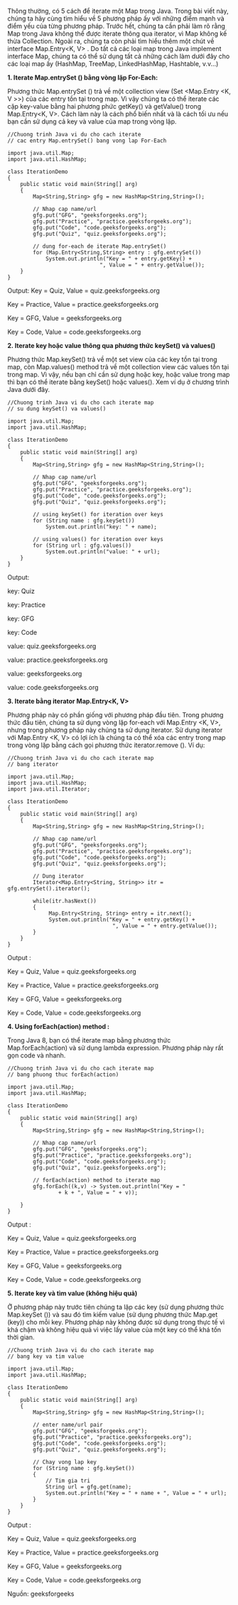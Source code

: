 Thông thường, có 5 cách để iterate một Map trong Java. Trong bài viết này, chúng ta hãy cùng tìm hiểu về 5 phương pháp ấy với những điểm mạnh và điểm yếu của từng phương pháp.
Trước hết, chúng ta cần phải làm rõ rằng Map trong Java không thể được iterate thông qua iterator, vì Map không kế thừa Collection. Ngoài ra, chúng ta còn phải tìm hiểu thêm một chút về interface Map.Entry<K, V> .
Do tất cả các loại map trong Java implement interface Map, chúng ta có thể sử dụng tất cả những cách làm dưới đây cho các loại map ấy (HashMap, TreeMap, LinkedHashMap, Hashtable, v.v...)


**1. Iterate Map.entrySet () bằng vòng lặp For-Each:**


Phương thức Map.entrySet () trả về một collection view (Set <Map.Entry <K, V >>) của các entry tồn tại trong map. Vì vậy chúng ta có thể iterate các cặp key-value bằng hai phương phức getKey() và getValue() trong Map.Entry<K, V>. Cách làm này là cách phổ biến nhất và là cách tối ưu nếu bạn cần sử dụng cả key và value của map trong vòng lặp.


```
//Chuong trinh Java vi du cho cach iterate 
// cac entry Map.entrySet() bang vong lap For-Each
  
import java.util.Map; 
import java.util.HashMap; 
  
class IterationDemo  
{ 
    public static void main(String[] arg) 
    { 
        Map<String,String> gfg = new HashMap<String,String>(); 
      
        // Nhap cap name/url 
        gfg.put("GFG", "geeksforgeeks.org"); 
        gfg.put("Practice", "practice.geeksforgeeks.org"); 
        gfg.put("Code", "code.geeksforgeeks.org"); 
        gfg.put("Quiz", "quiz.geeksforgeeks.org"); 
          
        // dung for-each de iterate Map.entrySet() 
        for (Map.Entry<String,String> entry : gfg.entrySet())  
            System.out.println("Key = " + entry.getKey() + 
                             ", Value = " + entry.getValue()); 
    } 
} 
```

Output:
Key = Quiz, Value = quiz.geeksforgeeks.org

Key = Practice, Value = practice.geeksforgeeks.org

Key = GFG, Value = geeksforgeeks.org

Key = Code, Value = code.geeksforgeeks.org



**2. Iterate key hoặc value thông qua phương thức keySet() và values()**

Phương thức Map.keySet() trả về một set view của các key tồn tại trong map, còn Map.values() method trả về một collection view các values tồn tại trong map. Vì vậy, nếu bạn chỉ cần sử dụng hoặc key, hoặc value trong map thì bạn có thể iterate bằng keySet() hoặc values(). Xem ví dụ ở chương trình Java dưới đây.

```
//Chuong trinh Java vi du cho cach iterate map
// su dung keySet() va values() 
 
import java.util.Map; 
import java.util.HashMap; 
  
class IterationDemo  
{ 
    public static void main(String[] arg) 
    { 
        Map<String,String> gfg = new HashMap<String,String>(); 
      
        // Nhap cap name/url 
        gfg.put("GFG", "geeksforgeeks.org"); 
        gfg.put("Practice", "practice.geeksforgeeks.org"); 
        gfg.put("Code", "code.geeksforgeeks.org"); 
        gfg.put("Quiz", "quiz.geeksforgeeks.org"); 
          
        // using keySet() for iteration over keys 
        for (String name : gfg.keySet())  
            System.out.println("key: " + name); 
          
        // using values() for iteration over keys 
        for (String url : gfg.values())  
            System.out.println("value: " + url); 
    } 
} 
```

Output:

key: Quiz

key: Practice

key: GFG

key: Code

value: quiz.geeksforgeeks.org

value: practice.geeksforgeeks.org

value: geeksforgeeks.org

value: code.geeksforgeeks.org



**3. Iterate bằng iterator Map.Entry<K, V>**

Phương pháp này có phần giống với phương pháp đầu tiên. Trong phương thức đầu tiên, chúng ta sử dụng vòng lặp for-each với Map.Entry <K, V>, nhưng trong phương pháp này chúng ta sử dụng iterator. Sử dụng iterator với Map.Entry <K, V> có lợi ích là chúng ta có thể xóa các entry trong map trong vòng lặp bằng cách gọi phương thức iterator.remove (). Ví dụ:


```
//Chuong trinh Java vi du cho cach iterate map
// bang iterator
  
import java.util.Map; 
import java.util.HashMap; 
import java.util.Iterator; 
  
class IterationDemo  
{ 
    public static void main(String[] arg) 
    { 
        Map<String,String> gfg = new HashMap<String,String>(); 
      
        // Nhap cap name/url 
        gfg.put("GFG", "geeksforgeeks.org"); 
        gfg.put("Practice", "practice.geeksforgeeks.org"); 
        gfg.put("Code", "code.geeksforgeeks.org"); 
        gfg.put("Quiz", "quiz.geeksforgeeks.org"); 
          
        // Dung iterator
        Iterator<Map.Entry<String, String>> itr = gfg.entrySet().iterator(); 
          
        while(itr.hasNext()) 
        { 
             Map.Entry<String, String> entry = itr.next(); 
             System.out.println("Key = " + entry.getKey() +  
                                 ", Value = " + entry.getValue()); 
        } 
    } 
} 
```

Output :

Key = Quiz, Value = quiz.geeksforgeeks.org

Key = Practice, Value = practice.geeksforgeeks.org

Key = GFG, Value = geeksforgeeks.org

Key = Code, Value = code.geeksforgeeks.org



**4. Using forEach(action) method :**

Trong Java 8, bạn có thể iterate map bằng phương thức Map.forEach(action) và sử dụng lambda expression. Phương pháp này rất gọn code và nhanh.

```
//Chuong trinh Java vi du cho cach iterate map
// bang phuong thuc forEach(action) 

import java.util.Map; 
import java.util.HashMap; 
  
class IterationDemo  
{ 
    public static void main(String[] arg) 
    { 
        Map<String,String> gfg = new HashMap<String,String>(); 
      
        // Nhap cap name/url
        gfg.put("GFG", "geeksforgeeks.org"); 
        gfg.put("Practice", "practice.geeksforgeeks.org"); 
        gfg.put("Code", "code.geeksforgeeks.org"); 
        gfg.put("Quiz", "quiz.geeksforgeeks.org"); 
          
        // forEach(action) method to iterate map 
        gfg.forEach((k,v) -> System.out.println("Key = "
                + k + ", Value = " + v)); 
          
    } 
} 
```

Output :

Key = Quiz, Value = quiz.geeksforgeeks.org

Key = Practice, Value = practice.geeksforgeeks.org

Key = GFG, Value = geeksforgeeks.org

Key = Code, Value = code.geeksforgeeks.org



**5. Iterate key và tìm value (không hiệu quả)**

Ở phương pháp này trước tiên chúng ta lặp các key (sử dụng phương thức Map.keySet ()) và sau đó tìm kiếm value (sử dụng phương thức Map.get (key)) cho mỗi key. Phương pháp này không được sử dụng trong thực tế vì  khá chậm và không hiệu quả vì việc lấy value của một key có thể khá tốn thời gian.

```
//Chuong trinh Java vi du cho cach iterate map
// bang key va tim value

import java.util.Map; 
import java.util.HashMap; 
  
class IterationDemo  
{ 
    public static void main(String[] arg) 
    { 
        Map<String,String> gfg = new HashMap<String,String>(); 
      
        // enter name/url pair 
        gfg.put("GFG", "geeksforgeeks.org"); 
        gfg.put("Practice", "practice.geeksforgeeks.org"); 
        gfg.put("Code", "code.geeksforgeeks.org"); 
        gfg.put("Quiz", "quiz.geeksforgeeks.org"); 
          
        // Chay vong lap key
        for (String name : gfg.keySet())  
        { 
            // Tim gia tri
            String url = gfg.get(name); 
            System.out.println("Key = " + name + ", Value = " + url); 
        } 
    } 
} 
```

Output :

Key = Quiz, Value = quiz.geeksforgeeks.org

Key = Practice, Value = practice.geeksforgeeks.org

Key = GFG, Value = geeksforgeeks.org

Key = Code, Value = code.geeksforgeeks.org


Nguồn: geeksforgeeks